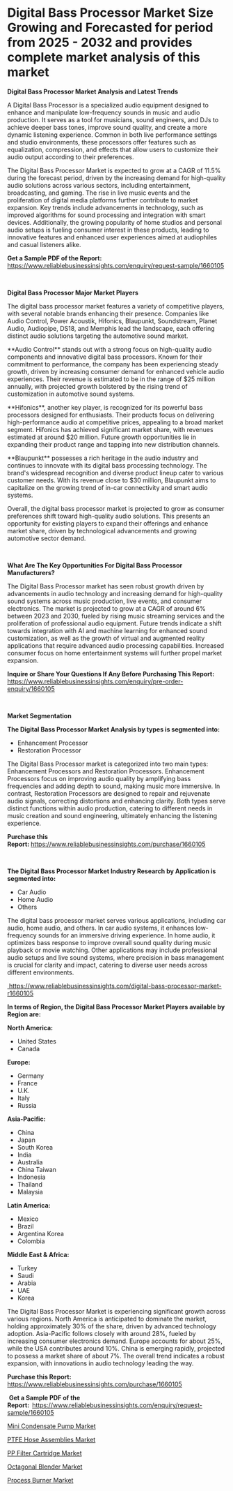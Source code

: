 <p><h1>Digital Bass Processor Market Size Growing and Forecasted for period from 2025 - 2032 and provides complete market analysis of this market</h1></p><p><strong>Digital Bass Processor Market Analysis and Latest Trends</strong></p>
<p><p>A Digital Bass Processor is a specialized audio equipment designed to enhance and manipulate low-frequency sounds in music and audio production. It serves as a tool for musicians, sound engineers, and DJs to achieve deeper bass tones, improve sound quality, and create a more dynamic listening experience. Common in both live performance settings and studio environments, these processors offer features such as equalization, compression, and effects that allow users to customize their audio output according to their preferences.</p><p>The Digital Bass Processor Market is expected to grow at a CAGR of 11.5% during the forecast period, driven by the increasing demand for high-quality audio solutions across various sectors, including entertainment, broadcasting, and gaming. The rise in live music events and the proliferation of digital media platforms further contribute to market expansion. Key trends include advancements in technology, such as improved algorithms for sound processing and integration with smart devices. Additionally, the growing popularity of home studios and personal audio setups is fueling consumer interest in these products, leading to innovative features and enhanced user experiences aimed at audiophiles and casual listeners alike.</p></p>
<p><strong>Get a Sample PDF of the Report:&nbsp;</strong> <a href="https://www.reliablebusinessinsights.com/enquiry/request-sample/1660105?utm_campaign=84&utm_medium=2&utm_source=Github&utm_content=ia&utm_term=20022025&utm_id=digital-bass-processor">https://www.reliablebusinessinsights.com/enquiry/request-sample/1660105</a></p>
<p>&nbsp;</p>
<p><strong>Digital Bass Processor Major Market Players</strong></p>
<p><p>The digital bass processor market features a variety of competitive players, with several notable brands enhancing their presence. Companies like Audio Control, Power Acoustik, Hifonics, Blaupunkt, Soundstream, Planet Audio, Audiopipe, DS18, and Memphis lead the landscape, each offering distinct audio solutions targeting the automotive sound market.</p><p>**Audio Control** stands out with a strong focus on high-quality audio components and innovative digital bass processors. Known for their commitment to performance, the company has been experiencing steady growth, driven by increasing consumer demand for enhanced vehicle audio experiences. Their revenue is estimated to be in the range of $25 million annually, with projected growth bolstered by the rising trend of customization in automotive sound systems.</p><p>**Hifonics**, another key player, is recognized for its powerful bass processors designed for enthusiasts. Their products focus on delivering high-performance audio at competitive prices, appealing to a broad market segment. Hifonics has achieved significant market share, with revenues estimated at around $20 million. Future growth opportunities lie in expanding their product range and tapping into new distribution channels.</p><p>**Blaupunkt** possesses a rich heritage in the audio industry and continues to innovate with its digital bass processing technology. The brand's widespread recognition and diverse product lineup cater to various customer needs. With its revenue close to $30 million, Blaupunkt aims to capitalize on the growing trend of in-car connectivity and smart audio systems.</p><p>Overall, the digital bass processor market is projected to grow as consumer preferences shift toward high-quality audio solutions. This presents an opportunity for existing players to expand their offerings and enhance market share, driven by technological advancements and growing automotive sector demand.</p></p>
<p>&nbsp;</p>
<p><strong>What Are The Key Opportunities For Digital Bass Processor Manufacturers?</strong></p>
<p><p>The Digital Bass Processor market has seen robust growth driven by advancements in audio technology and increasing demand for high-quality sound systems across music production, live events, and consumer electronics. The market is projected to grow at a CAGR of around 6% between 2023 and 2030, fueled by rising music streaming services and the proliferation of professional audio equipment. Future trends indicate a shift towards integration with AI and machine learning for enhanced sound customization, as well as the growth of virtual and augmented reality applications that require advanced audio processing capabilities. Increased consumer focus on home entertainment systems will further propel market expansion.</p></p>
<p><strong>Inquire or Share Your Questions If Any Before Purchasing This Report:</strong> <a href="https://www.reliablebusinessinsights.com/enquiry/pre-order-enquiry/1660105?utm_campaign=84&utm_medium=2&utm_source=Github&utm_content=ia&utm_term=20022025&utm_id=digital-bass-processor">https://www.reliablebusinessinsights.com/enquiry/pre-order-enquiry/1660105</a></p>
<p>&nbsp;</p>
<p><strong>Market Segmentation</strong></p>
<p><strong>The Digital Bass Processor Market Analysis by types is segmented into:</strong></p>
<p><ul><li>Enhancement Processor</li><li>Restoration Processor</li></ul></p>
<p><p>The Digital Bass Processor market is categorized into two main types: Enhancement Processors and Restoration Processors. Enhancement Processors focus on improving audio quality by amplifying bass frequencies and adding depth to sound, making music more immersive. In contrast, Restoration Processors are designed to repair and rejuvenate audio signals, correcting distortions and enhancing clarity. Both types serve distinct functions within audio production, catering to different needs in music creation and sound engineering, ultimately enhancing the listening experience.</p></p>
<p><strong>Purchase this Report:&nbsp;</strong><a href="https://www.reliablebusinessinsights.com/purchase/1660105?utm_campaign=84&utm_medium=2&utm_source=Github&utm_content=ia&utm_term=20022025&utm_id=digital-bass-processor">https://www.reliablebusinessinsights.com/purchase/1660105</a></p>
<p>&nbsp;</p>
<p><strong>The Digital Bass Processor Market Industry Research by Application is segmented into:</strong></p>
<p><ul><li>Car Audio</li><li>Home Audio</li><li>Others</li></ul></p>
<p><p>The digital bass processor market serves various applications, including car audio, home audio, and others. In car audio systems, it enhances low-frequency sounds for an immersive driving experience. In home audio, it optimizes bass response to improve overall sound quality during music playback or movie watching. Other applications may include professional audio setups and live sound systems, where precision in bass management is crucial for clarity and impact, catering to diverse user needs across different environments.</p></p>
<p><a href="https://www.reliablebusinessinsights.com/digital-bass-processor-market-r1660105?utm_campaign=84&utm_medium=2&utm_source=Github&utm_content=ia&utm_term=20022025&utm_id=digital-bass-processor">&nbsp;https://www.reliablebusinessinsights.com/digital-bass-processor-market-r1660105</a></p>
<p><strong>In terms of Region, the Digital Bass Processor Market Players available by Region are:</strong></p>
<p>
    <p> <strong> North America: </strong>
        <ul>
            <li>United States</li>
            <li>Canada</li>
        </ul>
        </p> 
    <p> <strong> Europe: </strong>
        <ul>
            <li>Germany</li>
            <li>France</li>
            <li>U.K.</li>
            <li>Italy</li>
            <li>Russia</li>
        </ul>
        </p> 
    <p> <strong> Asia-Pacific: </strong>
        <ul>
            <li>China</li>
            <li>Japan</li>
            <li>South Korea</li>
            <li>India</li>
            <li>Australia</li>
            <li>China Taiwan</li>
            <li>Indonesia</li>
            <li>Thailand</li>
            <li>Malaysia</li>
        </ul>
        </p> 
    <p> <strong> Latin America: </strong>
        <ul>
            <li>Mexico</li>
            <li>Brazil</li>
            <li>Argentina Korea</li>
            <li>Colombia</li>
        </ul>
        </p> 
    <p> <strong> Middle East & Africa: </strong>
        <ul>
            <li>Turkey</li>
            <li>Saudi</li>
            <li>Arabia</li>
            <li>UAE</li>
            <li>Korea</li>
        </ul>
    </p>
    </p>
<p><p>The Digital Bass Processor Market is experiencing significant growth across various regions. North America is anticipated to dominate the market, holding approximately 30% of the share, driven by advanced technology adoption. Asia-Pacific follows closely with around 28%, fueled by increasing consumer electronics demand. Europe accounts for about 25%, while the USA contributes around 10%. China is emerging rapidly, projected to possess a market share of about 7%. The overall trend indicates a robust expansion, with innovations in audio technology leading the way.</p></p>
<p><strong>Purchase this Report: </strong><a href="https://www.reliablebusinessinsights.com/purchase/1660105?utm_campaign=84&utm_medium=2&utm_source=Github&utm_content=ia&utm_term=20022025&utm_id=digital-bass-processor">https://www.reliablebusinessinsights.com/purchase/1660105</a></p>
<p>&nbsp;<strong>Get a Sample PDF of the Report:&nbsp;&nbsp;</strong><a href="https://www.reliablebusinessinsights.com/enquiry/request-sample/1660105?utm_campaign=84&utm_medium=2&utm_source=Github&utm_content=ia&utm_term=20022025&utm_id=digital-bass-processor">https://www.reliablebusinessinsights.com/enquiry/request-sample/1660105</a></p>
<p><strong></strong></p>
<p><p><a href="https://github.com/zeigounjoom/Market-Research-Report-List-1/blob/main/mini-condensate-pump-market.md?utm_campaign=84&utm_medium=2&utm_source=Github&utm_content=ia&utm_term=20022025&utm_id=digital-bass-processor">Mini Condensate Pump Market</a></p><p><a href="https://github.com/geyangvayora/Market-Research-Report-List-1/blob/main/ptfe-hose-assemblies-market.md?utm_campaign=84&utm_medium=2&utm_source=Github&utm_content=ia&utm_term=20022025&utm_id=digital-bass-processor">PTFE Hose Assemblies Market</a></p><p><a href="https://github.com/saklpelzami95/Market-Research-Report-List-1/blob/main/pp-filter-cartridge-market.md?utm_campaign=84&utm_medium=2&utm_source=Github&utm_content=ia&utm_term=20022025&utm_id=digital-bass-processor">PP Filter Cartridge Market</a></p><p><a href="https://github.com/bulkagumanvv/Market-Research-Report-List-1/blob/main/octagonal-blender-market.md?utm_campaign=84&utm_medium=2&utm_source=Github&utm_content=ia&utm_term=20022025&utm_id=digital-bass-processor">Octagonal Blender Market</a></p><p><a href="https://github.com/milolohusami/Market-Research-Report-List-1/blob/main/process-burner-market.md?utm_campaign=84&utm_medium=2&utm_source=Github&utm_content=ia&utm_term=20022025&utm_id=digital-bass-processor">Process Burner Market</a></p></p>